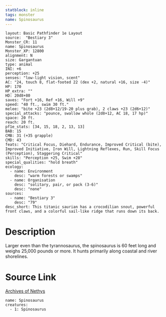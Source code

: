 ```yaml
---
statblock: inline
tags: monster
name: Spinosaurus
---
```

```statblock
layout: Basic Pathfinder 1e Layout
source:  "Bestiary 3"
Monster_CR: 11
name: Spinosaurus
Monster_XP: 12800
alignment: N
size: Gargantuan
type: animal
INI: +6
perception: +25
senses: "low-light vision, scent"
AC: "24, touch 8, flat-footed 22 (dex +2, natural +16, size -4)"
HP: 170
HP_extra: ""
HD: 20d8+80
saves: "Fort +16, Ref +16, Will +9"
speed: "40 ft., swim 30 ft."
melee: "bite +23 (2d8+12/19-20 plus grab), 2 claws +23 (2d6+12)"
special_attacks: "pounce, swallow whole (2d8+12, AC 18, 17 hp)"
space: 20 ft.
reach: 20 ft.
pf1e_stats: [34, 15, 18, 2, 13, 13]
BAB: 15
CMB: 31 (+35 grapple)
CMD: 43
feats: "Critical Focus, Diehard, Endurance, Improved Critical (bite), Improved Initiative, Iron Will, Lightning Reflexes, Run, Skill Focus (Perception), Staggering Critical"
skills: "Perception +25, Swim +28"
special_qualities: "hold breath"
ecology:
  - name: Environment
    desc: "warm forests or swamps"
  - name: Organisation
    desc: "solitary, pair, or pack (3-6)"
    desc: "none"
sources:
  - name: "Bestiary 3"
    desc: "79"
desc_short: This titanic saurian has a crocodilian snout, powerful front claws, and a colorful sail-like ridge that runs down its back.
```
# Description
Larger even than the tyrannosaurus, the spinosaurus is 60 feet long and weighs 25,000 pounds or more. It hunts primarily along coastal and river shorelines.
# Source Link
[Archives of Nethys](https://aonprd.com/MonsterDisplay.aspx?ItemName=Spinosaurus)
```encounter-table
name: Spinosaurus
creatures:
  - 1: Spinosaurus
```
